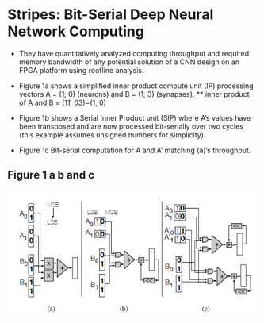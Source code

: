 # Stripes: Bit-Serial Deep Neural Network Computing

* They have quantitatively analyzed computing throughput and required memory bandwidth of any potential solution of a CNN design on an FPGA platform using roofline analysis.

* Figure 1a shows a simplified inner product compute unit (IP) processing vectors A = (1; 0) (neurons) and B = (1; 3) (synapses).
** inner product of A and B = (1*1, 0*3)=(1, 0)
* Figure 1b shows a Serial Inner Product unit (SIP) where A’s values have been transposed and are now processed bit-serially over two cycles (this example assumes unsigned numbers for simplicity).
* Figure 1c Bit-serial computation for A and A’ matching (a)’s throughput.


## Figure 1 a b and c
![XNOR](../images/stripes.PNG)
